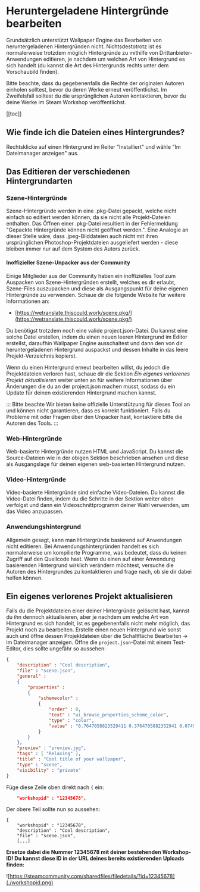# Heruntergeladene Hintergründe bearbeiten

Grundsätzlich unterstützt Wallpaper Engine das Bearbeiten von heruntergeladenen Hintergründen nicht. Nichtsdestotrotz ist es normalerweise trotzdem möglich Hintergründe zu mithilfe von Drittanbieter-Anwendungen editieren, je nachdem um welchen Art von Hintergrund es sich handelt (du kannst die Art des Hintergrunds rechts unter dem Vorschaubild finden).

Bitte beachte, dass du gegebenenfalls die Rechte der originalen Autoren einholen solltest, bevor du deren Werke erneut veröffentlichst. Im Zweifelsfall solltest du die ursprünglichen Autoren kontaktieren, bevor du deine Werke im Steam Workshop veröffentlichst.

[[toc]]

## Wie finde ich die Dateien eines Hintergrundes?

Rechtsklicke auf einen Hintergrund im Reiter "Installiert" und wähle "Im Dateimanager anzeigen" aus.

## Das Editieren der verschiedenen Hintergrundarten

### Szene-Hintergründe

Szene-Hintergründe werden in eine .pkg-Datei gepackt, welche nicht einfach so editiert werden können, da sie nicht alle Projekt-Dateien enthalten. Das Öffnen einer .pkg-Datei resultiert in der Fehlermeldung "Gepackte Hintergründe können nicht geöffnet werden.". Eine Analogie an dieser Stelle wäre, dass .jpeg-Bilddateien auch nicht mit ihren ursprünglichen Photoshop-Projektdateien ausgeliefert werden - diese bleiben immer nur auf dem System des Autors zurück.

#### Inoffizieller Szene-Unpacker aus der Community

Einige Mitglieder aus der Community haben ein inoffizielles Tool zum Auspacken von Szene-Hintergründen erstellt, welches es dir erlaubt, Szene-Files auszupacken und diese als Ausgangspunkt für deine eigenen Hintergründe zu verwenden. Schaue dir die folgende Website für weitere Informationen an:

* [https://wetranslate.thiscould.work/scene.pkg/](https://wetranslate.thiscould.work/scene.pkg/)

Du benötigst trotzdem noch eine valide project.json-Datei. Du kannst eine solche Datei erstellen, indem du einen neuen leeren Hintergrund im Editor erstellst, daraufhin Wallpaper Engine ausschaltest und dann den von dir heruntergeladenen Hintergrund auspackst und dessen Inhalte in das leere Projekt-Verzeichnis kopierst.

Wenn du einen Hintergrund erneut bearbeiten willst, du jedoch die Projektdateien verloren hast, schaue dir die Sektion *Ein eigenes verlorenes Projekt aktualisieren* weiter unten an für weitere Informationen über Änderungen die du an der project.json machen musst, sodass du ein Update für deinen existierenden Hintergrund machen kannst.

::: Bitte beachte
Wir bieten keine offizielle Unterstützung für dieses Tool an und können nicht garantieren, dass es korrekt funktioniert. Falls du Probleme mit oder Fragen über den Unpacker hast, kontaktiere bitte die Autoren des Tools.
:::

### Web-Hintergründe

Web-basierte Hintergründe nutzen HTML und JavaScript. Du kannst die Source-Dateien wie in der obigen Sektion beschrieben ansehen und diese als Ausgangslage für deinen eigenen web-basierten Hintergrund nutzen.

### Video-Hintergründe

Video-basierte Hintergründe sind einfache Video-Dateien. Du kannst die Video-Datei finden, indem du die Schritte in der Sektion weiter oben verfolgst und dann ein Videoschnittprogramm deiner Wahl verwenden, um das Video anzupassen.

### Anwendungshintergrund

Allgemein gesagt, kann man Hintergründe basierend auf Anwendungen nicht editieren. Bei Anwendungshintergründen handelt es sich normalerweise um kompilierte Programme, was bedeutet, dass du keinen Zugriff auf den Quellcode hast. Wenn du einen auf einer Anwendung basierenden Hintergrund wirklich verändern möchtest, versuche die Autoren des Hintergrundes zu kontaktieren und frage nach, ob sie dir dabei helfen können.

## Ein eigenes verlorenes Projekt aktualisieren

Falls du die Projektdateien einer deiner Hintergründe gelöscht hast, kannst du ihn dennoch aktualisieren, aber je nachdem um welche Art von Hintergrund es sich handelt, ist es gegebenenfalls nicht mehr möglich, das Projekt noch zu bearbeiten. Erstelle einen neuen Hintergrund wie sonst auch und öffne dessen Projektdateien über die Schaltfläche Bearbeiten -> im Dateimanager anzeigen. Öffne die `project.json`-Datei mit einem Text-Editor, dies sollte ungefähr so aussehen:

```json
{
    "description" : "Cool description",
    "file" : "scene.json",
    "general" : 
    {
        "properties" : 
        {
            "schemecolor" : 
            {
                "order" : 0,
                "text" : "ui_browse_properties_scheme_color",
                "type" : "color",
                "value" : "0.7647058823529411 0.3764705882352941 0.07450980392156863"
            }
        }
    },
    "preview" : "preview.jpg",
    "tags" : [ "Relaxing" ],
    "title" : "Cool title of your wallpaper",
    "type" : "scene",
    "visibility" : "private"
}
```

Füge diese Zeile oben direkt nach `{` ein:

```json
    "workshopid" : "12345678",
```
Der obere Teil sollte nun so aussehen:

```json{2}
{
    "workshopid" : "12345678",
    "description" : "Cool description",
    "file" : "scene.json",
    [...]
```

**Ersetze dabei die Nummer 12345678 mit deiner bestehenden Workshop-ID! Du kannst diese ID in der URL deines bereits existierenden Uploads finden:**

![https://steamcommunity.com/sharedfiles/filedetails/?id=12345678](./workshopid.png)
